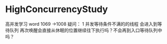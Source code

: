 # HighConcurrencyStudy
高并发学习
word 1069 ->1008
疑问：
1 并发等待条件不满的的线程 会进入到等待队列 
再次唤醒会直接从休眠的位置继续往下执行吗？不会再到入口等待队列中吗？
